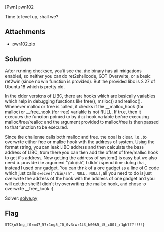 [Pwn] pwn102

Time to level up, shall we?

## Attachments

- [pwn102.zip](attachments/pwn102.zip)

## Solution

After running checksec, you'll see that the binary has all mitigations enabled, so neither you can do ret2shellcode, GOT Overwrite, or a basic ret2win (since no win function is provided). But the provided libc is 2.27 of Ubuntu 18 which is pretty old.

In the older versions of LIBC, there are hooks which are basically variables which help in debugging functions like free(), malloc() and realloc(). Whenever malloc or free is called, it checks if the __malloc_hook (for malloc) or __free_hook (for free) variable is not NULL. If true, then it executes the function pointed to by that hook variable before executing malloc/free/realloc and the argument provided to malloc/free is then passed to that function to be executed.

Since the challenge calls both malloc and free, the goal is clear, i.e., to overwrite either free or malloc hook with the address of system. Using the format string, you can leak LIBC address and then calculate the base address of LIBC, from there you can then add the offset of free/malloc hook to get it's address. Now getting the address of system() is easy but we also need to provide the argument "/bin/sh", I didn't spend time doing that, instead I used one gadget. You can think of a one gadget as a line of C code which just calls `execve("/bin/sh", NULL, NULL)`, all you need to do is just overwrite the address of the hook with the address of one gadget and you will get the shell! I didn't try overwriting the malloc hook, and chose to overwrite __free_hook :).

Solver: [solve.py](solve.py)

## Flag

```
STC{u51ng_f0rm47_57r1ng5_70_0v3rwr1t3_h00k5_15_c00l_r1gh7??!!!!}
```